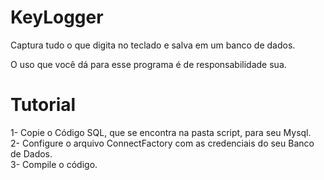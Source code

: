 # KeyLogger
Captura tudo o que digita no teclado e salva em um banco de dados.

O uso que você dá para esse programa é de responsabilidade sua.

# Tutorial

1- Copie o Código SQL, que se encontra na pasta script, para seu Mysql.<br>
2- Configure o arquivo ConnectFactory com as credenciais do seu Banco de Dados.<br>
3- Compile o código.




